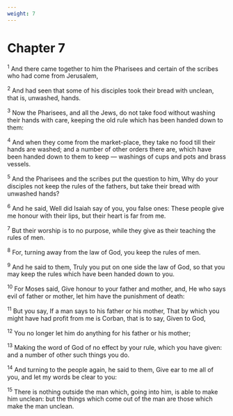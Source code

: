 ```yaml
---
weight: 7
---
```


# Chapter 7

<sup>1</sup> And there came together to him the Pharisees and certain of the scribes who had come from Jerusalem, 

<sup>2</sup> And had seen that some of his disciples took their bread with unclean, that is, unwashed, hands. 

<sup>3</sup> Now the Pharisees, and all the Jews, do not take food without washing their hands with care, keeping the old rule which has been handed down to them: 

<sup>4</sup> And when they come from the market-place, they take no food till their hands are washed; and a number of other orders there are, which have been handed down to them to keep — washings of cups and pots and brass vessels. 

<sup>5</sup> And the Pharisees and the scribes put the question to him, Why do your disciples not keep the rules of the fathers, but take their bread with unwashed hands? 

<sup>6</sup> And he said, Well did Isaiah say of you, you false ones: These people give me honour with their lips, but their heart is far from me. 

<sup>7</sup> But their worship is to no purpose, while they give as their teaching the rules of men. 

<sup>8</sup> For, turning away from the law of God, you keep the rules of men. 

<sup>9</sup> And he said to them, Truly you put on one side the law of God, so that you may keep the rules which have been handed down to you. 

<sup>10</sup> For Moses said, Give honour to your father and mother, and, He who says evil of father or mother, let him have the punishment of death: 

<sup>11</sup> But you say, If a man says to his father or his mother, That by which you might have had profit from me is Corban, that is to say, Given to God, 

<sup>12</sup> You no longer let him do anything for his father or his mother; 

<sup>13</sup> Making the word of God of no effect by your rule, which you have given: and a number of other such things you do. 

<sup>14</sup> And turning to the people again, he said to them, Give ear to me all of you, and let my words be clear to you: 

<sup>15</sup> There is nothing outside the man which, going into him, is able to make him unclean: but the things which come out of the man are those which make the man unclean. 


